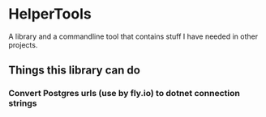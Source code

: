 # HelperTools

A library and a commandline tool that contains stuff I have needed in other projects.

## Things this library can do

### Convert Postgres urls (use by fly.io) to dotnet connection strings
